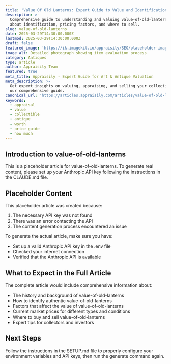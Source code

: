 ```yaml
---
title: 'Value Of Old Lanterns: Expert Guide to Value and Identification'
description: >-
  Comprehensive guide to understanding and valuing value-of-old-lanterns. Learn
  about identification, pricing factors, and where to sell.
slug: value-of-old-lanterns
date: 2025-03-29T14:30:00.000Z
lastmod: 2025-03-29T14:30:00.000Z
draft: false
featured_image: 'https://ik.imagekit.io/appraisily/SEO/placeholder-image.jpg'
image_alt: Detailed photograph showing item evaluation process
category: Antiques
type: article
author: Appraisily Team
featured: true
meta_title: Appraisily - Expert Guide for Art & Antique Valuation
meta_description: >-
  Get expert insights on valuing, appraising, and selling your collectibles with
  our comprehensive guide.
canonical_url: 'https://articles.appraisily.com/articles/value-of-old-lanterns'
keywords:
  - appraisal
  - value
  - collectible
  - antique
  - worth
  - price guide
  - how much
---
```


## Introduction to value-of-old-lanterns

This is a placeholder article for value-of-old-lanterns. To generate real content, please set up your Anthropic API key following the instructions in the CLAUDE.md file.

## Placeholder Content

This placeholder article was created because:

1. The necessary API key was not found
2. There was an error contacting the API
3. The content generation process encountered an issue

To generate the actual article, make sure you have:

- Set up a valid Anthropic API key in the .env file
- Checked your internet connection
- Verified that the Anthropic API is available

## What to Expect in the Full Article

The complete article would include comprehensive information about:

- The history and background of value-of-old-lanterns
- How to identify authentic value-of-old-lanterns
- Factors that affect the value of value-of-old-lanterns
- Current market prices for different types and conditions
- Where to buy and sell value-of-old-lanterns
- Expert tips for collectors and investors

## Next Steps

Follow the instructions in the SETUP.md file to properly configure your environment variables and API keys, then run the generate command again.
